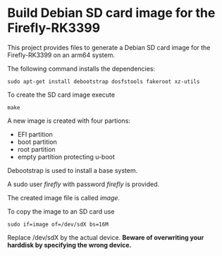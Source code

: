 Build Debian SD card image for the Firefly-RK3399
=================================================

This project provides files to generate a Debian SD card image
for the Firefly-RK3399 on an arm64 system.

The following command installs the dependencies:

    sudo apt-get install debootstrap dosfstools fakeroot xz-utils

To create the SD card image execute

    make

A new image is created with four partions:

- EFI partition
- boot partition
- root partition
- empty partition protecting u-boot

Debootstrap is used to install a base system.

A sudo user *firefly* with password *firefly* is provided.

The created image file is called *image*.

To copy the image to an SD card use

    sudo if=image of=/dev/sdX bs=16M

Replace /dev/sdX by the actual device.
**Beware of overwriting your harddisk by specifying the wrong device.**
